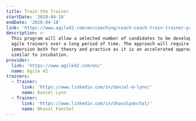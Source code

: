 ```yaml
---
title: Train the Trainer
startDate: '2018-04-18'
endDate: '2018-04-18'
link: 'https://www.agile42.com/en/coaching/coach-coach-train-trainer-program/'
description: >-
  This program will allow a selected number of candidates to be developed as
  agile trainers over a long period of time. The approach will require full
  immersion both for theory and practice as it is an accelerated approach
  similar to incubation.
provider:
  link: 'https://www.agile42.com/en/'
  name: Agile 42
trainers:
  - Trainer:
      link: 'https://www.linkedin.com/in/daniel-m-lynn/'
      name: Daniel Lynn
  - Trainer:
      link: 'https://www.linkedin.com/in/dhavalpanchal/'
      name: Dhaval Panchal
---
```


